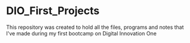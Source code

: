 # DIO_First_Projects
This repository was created to hold all the files, programs and notes that I've made during my first bootcamp on Digital Innovation One
